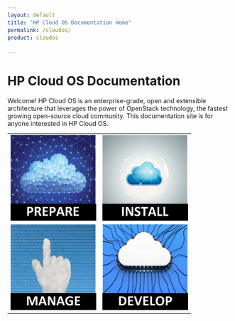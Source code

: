 ```yaml
---
layout: default
title: "HP Cloud OS Documentation Home"
permalink: /cloudos/
product: cloudos

---
```


# HP Cloud OS Documentation

Welcome! HP Cloud OS is an enterprise-grade, open and extensible architecture that leverages the power of OpenStack technology, 
the fastest growing open-source cloud community. This documentation site is for anyone interested in HP Cloud OS.

<table>
<tr>
<td style="text-align: center; vertical-align: middle;"><a href="/cloudos/overview/" title="Read the FAQs, Technical Overview, Video Tutorials, and other getting started topics"><img src="media/cloudos-icon1.png" border="0"/></a></td>
<td style="text-align: center; vertical-align: middle;"><a href="/cloudos/install/" title="Learn how to install and configure Cloud OS"><img src="media/cloudos-icon2.png" border="0"/></td>
</tr>
<tr>
<td style="text-align: center; vertical-align: middle;"><a href="/cloudos/overview/" title="Learn how to perform administration tasks with your deployed clouds"><img src="media/cloudos-icon3.png" border="0"/></td>
<td style="text-align: center; vertical-align: middle;"><a href="/cloudos/api/quickstart/" title="Read about the REST API for Cloud OS services"><img src="media/cloudos-icon4.png" border="0"/></td>
</tr>
</table>


 